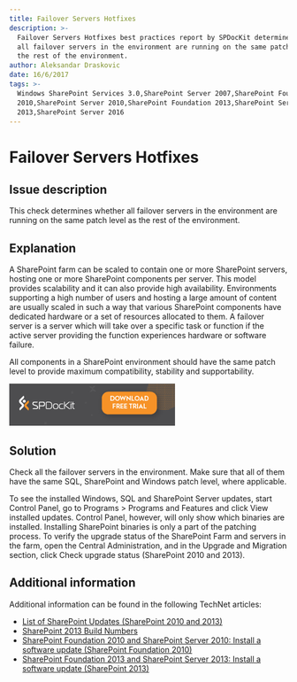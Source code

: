 ```yaml
---
title: Failover Servers Hotfixes
description: >-
  Failover Servers Hotfixes best practices report by SPDocKit determines whether
  all failover servers in the environment are running on the same patch level as
  the rest of the environment.
author: Aleksandar Draskovic
date: 16/6/2017
tags: >-
  Windows SharePoint Services 3.0,SharePoint Server 2007,SharePoint Foundation
  2010,SharePoint Server 2010,SharePoint Foundation 2013,SharePoint Server
  2013,SharePoint Server 2016
---
```


# Failover Servers Hotfixes

## Issue description

This check determines whether all failover servers in the environment are running on the same patch level as the rest of the environment.

## Explanation

A SharePoint farm can be scaled to contain one or more SharePoint servers, hosting one or more SharePoint components per server. This model provides scalability and it can also provide high availability. Environments supporting a high number of users and hosting a large amount of content are usually scaled in such a way that various SharePoint components have dedicated hardware or a set of resources allocated to them. A failover server is a server which will take over a specific task or function if the active server providing the function experiences hardware or software failure.

All components in a SharePoint environment should have the same patch level to provide maximum compatibility, stability and supportability.

[![Download SPDocKit](../../../.gitbook/assets/spdockit_download.png)](http://bit.ly/2US0Zna)

## Solution

Check all the failover servers in the environment. Make sure that all of them have the same SQL, SharePoint and Windows patch level, where applicable.

To see the installed Windows, SQL and SharePoint Server updates, start Control Panel, go to Programs &gt; Programs and Features and click View installed updates. Control Panel, however, will only show which binaries are installed. Installing SharePoint binaries is only a part of the patching process. To verify the upgrade status of the SharePoint Farm and servers in the farm, open the Central Administration, and in the Upgrade and Migration section, click Check upgrade status \(SharePoint 2010 and 2013\).

## Additional information

Additional information can be found in the following TechNet articles:

* [List of SharePoint Updates \(SharePoint 2010 and 2013\)](https://technet.microsoft.com/en-us/library/dn789211%28v=office.14%29.aspx)
* [SharePoint 2013 Build Numbers](http://www.toddklindt.com/blog/Lists/Posts/Post.aspx?ID=346)
* [SharePoint Foundation 2010 and SharePoint Server 2010: Install a software update \(SharePoint Foundation 2010\)](https://technet.microsoft.com/en-us/library/ff806325%28v=office.14%29.aspx)
* [SharePoint Foundation 2013 and SharePoint Server 2013: Install a software update \(SharePoint 2013\)](https://technet.microsoft.com/en-us/library/ff806338.aspx)

